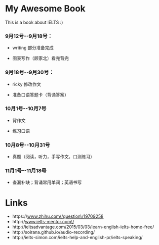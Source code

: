 # My Awesome Book

This is a book about IELTS :\)

### 9月12号--9月18号：

* writing 部分准备完成

* 图表写作（顾家北）看完背完


### 9月18号--9月30号：

* ricky 修改作文

* 准备口语答题卡（背诵答案）


### 10月1号--10月7号

* 背作文

* 练习口语


### 10月8号--10月31号

* 真题（阅读，听力，手写作文，口测练习）

### 11月1号--11月18号

* 查漏补缺；背诵常用单词；英语书写

# Links

* https:\/\/www.zhihu.com\/question\/19709258
* http:\/\/www.ielts-mentor.com\/
* http:\/\/ieltsadvantage.com\/2015\/03\/03\/learn-english-ielts-home-free\/
* http:\/\/soirana.github.io\/audio-recording\/
* http:\/\/ielts-simon.com\/ielts-help-and-english-pr\/ielts-speaking\/



